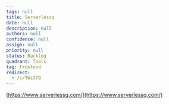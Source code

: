 ```yaml
---
tags: null
title: Serverlessq
date: null
description: null
authors: null
confidence: null
assign: null
priority: null
status: Backlog
quadrant: Tools
tag: Frontend
redirect:
  - /s/TWi37Q
---
```


[https://www.serverlessq.com/](https://www.serverlessq.com/)
